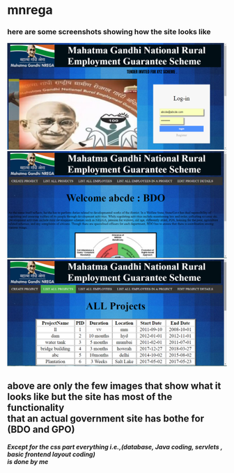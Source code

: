 # mnrega
<h3>here are some screenshots showing how the site looks like</h3>

<img src = "images/Screenshot (201).png" width= "1000" >
<img src = "images/Screenshot (202).png" width= "1000" >
<img src = "images/Screenshot (203).png" width= "1000" >

<h2>above are only the few images that show what it looks like but the site has most of the functionality<br>
    that an actual government site has bothe for (BDO and GPO) </h2>
    
    
 <h5>Except for the css part everything i.e.,(database,  Java coding, servlets , basic frontend layout coding) <br>
  is done by me </h5>
